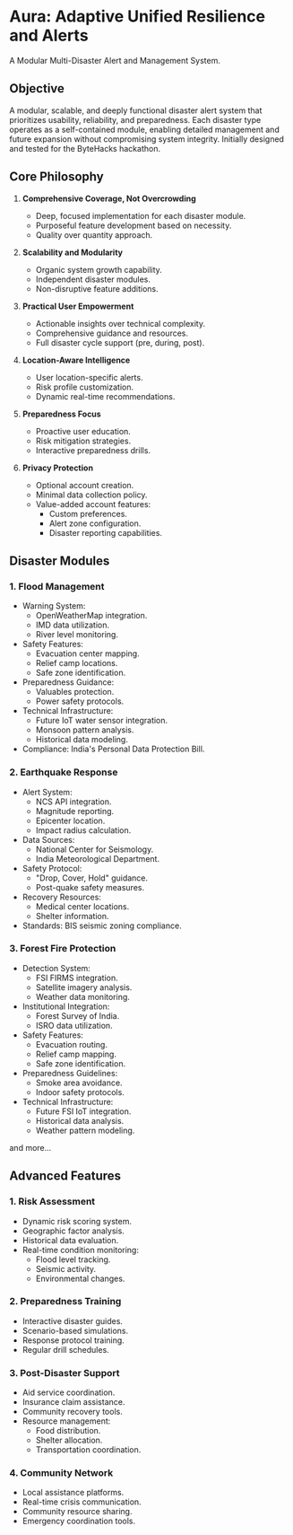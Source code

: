# Aura: Adaptive Unified Resilience and Alerts

A Modular Multi-Disaster Alert and Management System.

## Objective

A modular, scalable, and deeply functional disaster alert system that prioritizes usability, reliability, and preparedness. Each disaster type operates as a self-contained module, enabling detailed management and future expansion without compromising system integrity. Initially designed and tested for the ByteHacks hackathon.

## Core Philosophy

1. **Comprehensive Coverage, Not Overcrowding**

   - Deep, focused implementation for each disaster module.
   - Purposeful feature development based on necessity.
   - Quality over quantity approach.

2. **Scalability and Modularity**

   - Organic system growth capability.
   - Independent disaster modules.
   - Non-disruptive feature additions.

3. **Practical User Empowerment**

   - Actionable insights over technical complexity.
   - Comprehensive guidance and resources.
   - Full disaster cycle support (pre, during, post).

4. **Location-Aware Intelligence**

   - User location-specific alerts.
   - Risk profile customization.
   - Dynamic real-time recommendations.

5. **Preparedness Focus**

   - Proactive user education.
   - Risk mitigation strategies.
   - Interactive preparedness drills.

6. **Privacy Protection**
   - Optional account creation.
   - Minimal data collection policy.
   - Value-added account features:
     - Custom preferences.
     - Alert zone configuration.
     - Disaster reporting capabilities.

## Disaster Modules

### 1. Flood Management

- Warning System:
  - OpenWeatherMap integration.
  - IMD data utilization.
  - River level monitoring.
- Safety Features:
  - Evacuation center mapping.
  - Relief camp locations.
  - Safe zone identification.
- Preparedness Guidance:
  - Valuables protection.
  - Power safety protocols.
- Technical Infrastructure:
  - Future IoT water sensor integration.
  - Monsoon pattern analysis.
  - Historical data modeling.
- Compliance: India's Personal Data Protection Bill.

### 2. Earthquake Response

- Alert System:
  - NCS API integration.
  - Magnitude reporting.
  - Epicenter location.
  - Impact radius calculation.
- Data Sources:
  - National Center for Seismology.
  - India Meteorological Department.
- Safety Protocol:
  - "Drop, Cover, Hold" guidance.
  - Post-quake safety measures.
- Recovery Resources:
  - Medical center locations.
  - Shelter information.
- Standards: BIS seismic zoning compliance.

### 3. Forest Fire Protection

- Detection System:
  - FSI FIRMS integration.
  - Satellite imagery analysis.
  - Weather data monitoring.
- Institutional Integration:
  - Forest Survey of India.
  - ISRO data utilization.
- Safety Features:
  - Evacuation routing.
  - Relief camp mapping.
  - Safe zone identification.
- Preparedness Guidelines:
  - Smoke area avoidance.
  - Indoor safety protocols.
- Technical Infrastructure:
  - Future FSI IoT integration.
  - Historical data analysis.
  - Weather pattern modeling.

and more...

## Advanced Features

### 1. Risk Assessment

- Dynamic risk scoring system.
- Geographic factor analysis.
- Historical data evaluation.
- Real-time condition monitoring:
  - Flood level tracking.
  - Seismic activity.
  - Environmental changes.

### 2. Preparedness Training

- Interactive disaster guides.
- Scenario-based simulations.
- Response protocol training.
- Regular drill schedules.

### 3. Post-Disaster Support

- Aid service coordination.
- Insurance claim assistance.
- Community recovery tools.
- Resource management:
  - Food distribution.
  - Shelter allocation.
  - Transportation coordination.

### 4. Community Network

- Local assistance platforms.
- Real-time crisis communication.
- Community resource sharing.
- Emergency coordination tools.
